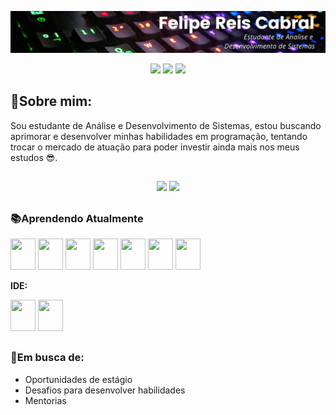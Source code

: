 ![FELIPE REIS CABRAL](https://raw.githubusercontent.com/FelipeReisCabral/FelipeReisCabral/main/Estudante%20de%20Analise%20e%20Desenvolvimento%20de%20Sistemas.png)

<center>
<div style="display: inline_block" align="center">
            <a href="https://www.linkedin.com/in/felipe-reis-cabral/" target="_blank"><img  src="https://img.shields.io/badge/LinkedIn-0077B5?style=for-the-badge&logo=linkedin&logoColor=white"  /></a>
            <a href="https://www.instagram.com/felipereis_cabral/" target="_blank"><img src="https://img.shields.io/badge/Instagram-E4405F?style=for-the-badge&logo=instagram&logoColor=white"/></a>
            <a href="mailto:felipereiscabral@gmail.com" target="_blank"><img src="https://img.shields.io/badge/Gmail-D14836?style=for-the-badge&logo=gmail&logoColor=white"/></a>                 
</div>
</center>

## 🧾**Sobre mim:**

Sou estudante de Análise e Desenvolvimento de Sistemas, estou buscando aprimorar e desenvolver minhas habilidades em programação, tentando trocar o mercado de atuação para poder investir ainda mais nos meus estudos 😎.

##

<div align="center">
  <img height=200 src="https://github-readme-stats.vercel.app/api?username=FelipeReisCabral&show_icons=true&theme=tokyonight" />
  <img height=200 src="https://github-readme-stats.vercel.app/api/top-langs/?username=FelipeReisCabral&layout=compact&theme=tokyonight"/>
</div>


##

### 📚**Aprendendo Atualmente**

<div style="display: inline_block">
            <img  src="https://cdn.jsdelivr.net/gh/devicons/devicon@latest/icons/python/python-original-wordmark.svg" width="40" height="50"/>
            <img src="https://cdn.jsdelivr.net/gh/devicons/devicon@latest/icons/javascript/javascript-original.svg" width="40" height="50"/>
            <img src="https://cdn.jsdelivr.net/gh/devicons/devicon@latest/icons/java/java-original-wordmark.svg" width="40" height="50"/>
            <img src="https://cdn.jsdelivr.net/gh/devicons/devicon@latest/icons/html5/html5-original-wordmark.svg" width="40" height="50"/>            
            <img src="https://cdn.jsdelivr.net/gh/devicons/devicon@latest/icons/css3/css3-original-wordmark.svg" width="40" height="50"/>        
            <img src="https://cdn.jsdelivr.net/gh/devicons/devicon@latest/icons/github/github-original-wordmark.svg" width="40" height="50"/>            
            <img src="https://cdn.jsdelivr.net/gh/devicons/devicon@latest/icons/git/git-original.svg" width="40" height="50"/>         
</div>

**IDE:**
<div style="display: inline_block">
            <img src="https://cdn.jsdelivr.net/gh/devicons/devicon@latest/icons/pycharm/pycharm-original.svg" width="40" height="50"/>        
            <img src="https://cdn.jsdelivr.net/gh/devicons/devicon@latest/icons/vscode/vscode-original.svg" width="40" height="50"/>      
            <p>   
</div>   

##

### **🔎Em busca de:**

* Oportunidades de estágio
* Desafios para desenvolver habilidades
* Mentorias
